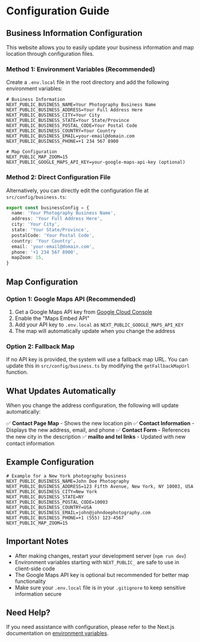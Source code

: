 # Configuration Guide

## Business Information Configuration

This website allows you to easily update your business information and map location through configuration files.

### Method 1: Environment Variables (Recommended)

Create a `.env.local` file in the root directory and add the following environment variables:

```env
# Business Information
NEXT_PUBLIC_BUSINESS_NAME=Your Photography Business Name
NEXT_PUBLIC_BUSINESS_ADDRESS=Your Full Address Here
NEXT_PUBLIC_BUSINESS_CITY=Your City
NEXT_PUBLIC_BUSINESS_STATE=Your State/Province
NEXT_PUBLIC_BUSINESS_POSTAL_CODE=Your Postal Code
NEXT_PUBLIC_BUSINESS_COUNTRY=Your Country
NEXT_PUBLIC_BUSINESS_EMAIL=your-email@domain.com
NEXT_PUBLIC_BUSINESS_PHONE=+1 234 567 8900

# Map Configuration
NEXT_PUBLIC_MAP_ZOOM=15
NEXT_PUBLIC_GOOGLE_MAPS_API_KEY=your-google-maps-api-key (optional)
```

### Method 2: Direct Configuration File

Alternatively, you can directly edit the configuration file at `src/config/business.ts`:

```typescript
export const businessConfig = {
  name: 'Your Photography Business Name',
  address: 'Your Full Address Here',
  city: 'Your City',
  state: 'Your State/Province',
  postalCode: 'Your Postal Code',
  country: 'Your Country',
  email: 'your-email@domain.com',
  phone: '+1 234 567 8900',
  mapZoom: 15,
}
```

## Map Configuration

### Option 1: Google Maps API (Recommended)
1. Get a Google Maps API key from [Google Cloud Console](https://console.cloud.google.com/)
2. Enable the "Maps Embed API"
3. Add your API key to `.env.local` as `NEXT_PUBLIC_GOOGLE_MAPS_API_KEY`
4. The map will automatically update when you change the address

### Option 2: Fallback Map
If no API key is provided, the system will use a fallback map URL. You can update this in `src/config/business.ts` by modifying the `getFallbackMapUrl` function.

## What Updates Automatically

When you change the address configuration, the following will update automatically:

✅ **Contact Page Map** - Shows the new location pin
✅ **Contact Information** - Displays the new address, email, and phone
✅ **Contact Form** - References the new city in the description
✅ **mailto and tel links** - Updated with new contact information

## Example Configuration

```env
# Example for a New York photography business
NEXT_PUBLIC_BUSINESS_NAME=John Doe Photography
NEXT_PUBLIC_BUSINESS_ADDRESS=123 Fifth Avenue, New York, NY 10003, USA
NEXT_PUBLIC_BUSINESS_CITY=New York
NEXT_PUBLIC_BUSINESS_STATE=NY
NEXT_PUBLIC_BUSINESS_POSTAL_CODE=10003
NEXT_PUBLIC_BUSINESS_COUNTRY=USA
NEXT_PUBLIC_BUSINESS_EMAIL=john@johndoephotography.com
NEXT_PUBLIC_BUSINESS_PHONE=+1 (555) 123-4567
NEXT_PUBLIC_MAP_ZOOM=15
```

## Important Notes

- After making changes, restart your development server (`npm run dev`)
- Environment variables starting with `NEXT_PUBLIC_` are safe to use in client-side code
- The Google Maps API key is optional but recommended for better map functionality
- Make sure your `.env.local` file is in your `.gitignore` to keep sensitive information secure

## Need Help?

If you need assistance with configuration, please refer to the Next.js documentation on [environment variables](https://nextjs.org/docs/basic-features/environment-variables). 